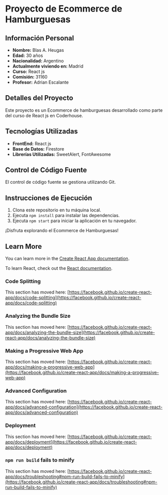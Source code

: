 # Proyecto de Ecommerce de Hamburguesas

## Información Personal

- **Nombre:** Blas A. Heugas
- **Edad:** 30 años
- **Nacionalidad:** Argentino
- **Actualmente viviendo en:** Madrid
- **Curso:** React js
- **Comisión:** 31160
- **Profesor:** Adrian Escalante

## Detalles del Proyecto

Este proyecto es un Ecommerce de hamburguesas desarrollado como parte del curso de React js en Coderhouse.

## Tecnologías Utilizadas

- **FrontEnd:** React js
- **Base de Datos:** Firestore
- **Librerías Utilizadas:** SweetAlert, FontAwesome

## Control de Código Fuente

El control de código fuente se gestiona utilizando Git.

## Instrucciones de Ejecución

1. Clona este repositorio en tu máquina local.
2. Ejecuta `npm install` para instalar las dependencias.
3. Ejecuta `npm start` para iniciar la aplicación en tu navegador.

¡Disfruta explorando el Ecommerce de Hamburguesas!

## Learn More

You can learn more in the [Create React App documentation](https://facebook.github.io/create-react-app/docs/getting-started).

To learn React, check out the [React documentation](https://reactjs.org/).

### Code Splitting

This section has moved here: [https://facebook.github.io/create-react-app/docs/code-splitting](https://facebook.github.io/create-react-app/docs/code-splitting)

### Analyzing the Bundle Size

This section has moved here: [https://facebook.github.io/create-react-app/docs/analyzing-the-bundle-size](https://facebook.github.io/create-react-app/docs/analyzing-the-bundle-size)

### Making a Progressive Web App

This section has moved here: [https://facebook.github.io/create-react-app/docs/making-a-progressive-web-app](https://facebook.github.io/create-react-app/docs/making-a-progressive-web-app)

### Advanced Configuration

This section has moved here: [https://facebook.github.io/create-react-app/docs/advanced-configuration](https://facebook.github.io/create-react-app/docs/advanced-configuration)

### Deployment

This section has moved here: [https://facebook.github.io/create-react-app/docs/deployment](https://facebook.github.io/create-react-app/docs/deployment)

### `npm run build` fails to minify

This section has moved here: [https://facebook.github.io/create-react-app/docs/troubleshooting#npm-run-build-fails-to-minify](https://facebook.github.io/create-react-app/docs/troubleshooting#npm-run-build-fails-to-minify)
